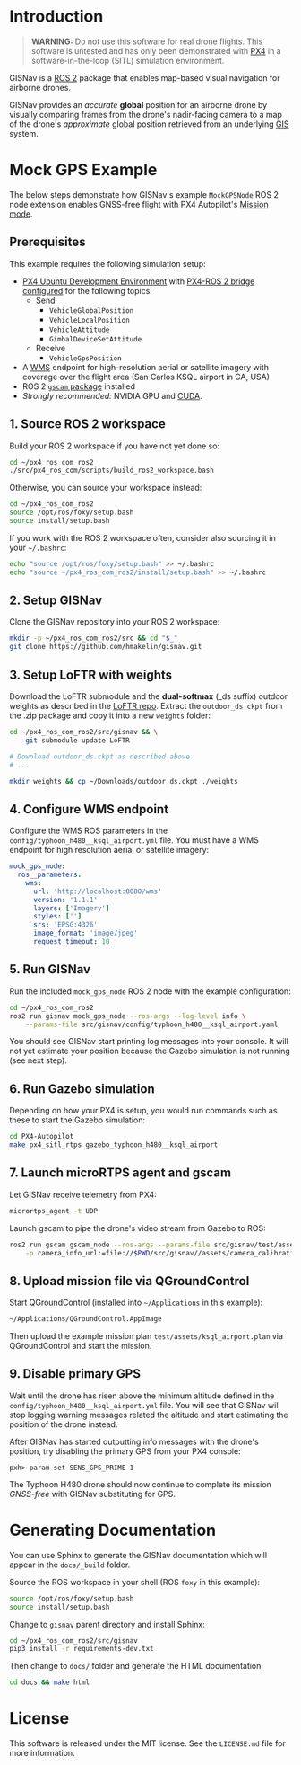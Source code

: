 # Introduction
> **WARNING:** Do not use this software for real drone flights. This software is untested and has only been demonstrated
> with [PX4](https://px4.io/) in a software-in-the-loop (SITL) simulation environment.

GISNav is a [ROS 2](https://docs.ros.org/) package that enables map-based visual navigation for airborne drones.

GISNav provides an *accurate* **global** position for an airborne drone by visually comparing frames from the drone's 
nadir-facing camera to a map of the drone's *approximate* global position retrieved from an underlying 
[GIS](https://en.wikipedia.org/wiki/Geographic_information_system) system.

# Mock GPS Example
The below steps demonstrate how GISNav's example `MockGPSNode` ROS 2 node extension enables GNSS-free flight with PX4 
Autopilot's [Mission mode](https://docs.px4.io/v1.12/en/flight_modes/mission.html).

## Prerequisites
This example requires the following simulation setup:
* [PX4 Ubuntu Development Environment](https://docs.px4.io/v1.12/en/dev_setup/dev_env_linux_ubuntu.html) with
[PX4-ROS 2 bridge](https://docs.px4.io/v1.12/en/ros/ros2_comm.html) 
[configured](https://docs.px4.io/v1.12/en/middleware/micrortps.html#supported-uorb-messages) for the following topics:
  * Send
    * ``VehicleGlobalPosition``
    * ``VehicleLocalPosition``
    * ``VehicleAttitude``
    * ``GimbalDeviceSetAttitude``
  * Receive
    * ``VehicleGpsPosition``
* A [WMS](https://en.wikipedia.org/wiki/Web_Map_Service) endpoint for high-resolution aerial or satellite imagery with 
coverage over the flight area (San Carlos KSQL airport in CA, USA)
* ROS 2 [``gscam`` package](https://index.ros.org/r/gscam/) installed
* *Strongly recommended:* NVIDIA GPU and [CUDA](https://developer.nvidia.com/cuda-toolkit).

## 1. Source ROS 2 workspace
Build your ROS 2 workspace if you have not yet done so:
```bash
cd ~/px4_ros_com_ros2
./src/px4_ros_com/scripts/build_ros2_workspace.bash
```

Otherwise, you can source your workspace instead:
```bash
cd ~/px4_ros_com_ros2
source /opt/ros/foxy/setup.bash
source install/setup.bash
```

If you work with the ROS 2 workspace often, consider also sourcing it in your `~/.bashrc`:
```bash
echo "source /opt/ros/foxy/setup.bash" >> ~/.bashrc
echo "source ~/px4_ros_com_ros2/install/setup.bash" >> ~/.bashrc
```

## 2. Setup GISNav
Clone the GISNav repository into your ROS 2 workspace:
```bash
mkdir -p ~/px4_ros_com_ros2/src && cd "$_"
git clone https://github.com/hmakelin/gisnav.git
```

## 3. Setup LoFTR with weights
Download the LoFTR submodule and the **dual-softmax** (_ds suffix) outdoor weights as described in the 
[LoFTR repo](https://github.com/zju3dv/LoFTR). Extract the `outdoor_ds.ckpt` from the .zip package and copy it into a 
new `weights` folder:
```bash
cd ~/px4_ros_com_ros2/src/gisnav && \
    git submodule update LoFTR

# Download outdoor_ds.ckpt as described above
# ...

mkdir weights && cp ~/Downloads/outdoor_ds.ckpt ./weights
```

## 4. Configure WMS endpoint
Configure the WMS ROS parameters in the `config/typhoon_h480__ksql_airport.yml` file. You must have a WMS endpoint for 
high resolution aerial or satellite imagery:
```yaml
mock_gps_node:
  ros__parameters:
    wms:
      url: 'http://localhost:8080/wms'
      version: '1.1.1'
      layers: ['Imagery']
      styles: ['']
      srs: 'EPSG:4326'
      image_format: 'image/jpeg'
      request_timeout: 10
```

## 5. Run GISNav
Run the included ``mock_gps_node`` ROS 2 node with the example configuration:
```bash
cd ~/px4_ros_com_ros2
ros2 run gisnav mock_gps_node --ros-args --log-level info \
    --params-file src/gisnav/config/typhoon_h480__ksql_airport.yaml
```

You should see GISNav start printing log messages into your console. It will not yet estimate your position because the 
Gazebo simulation is not running (see next step).

## 6. Run Gazebo simulation
Depending on how your PX4 is setup, you would run commands such as these to start the Gazebo simulation:
```bash
cd PX4-Autopilot
make px4_sitl_rtps gazebo_typhoon_h480__ksql_airport
```

## 7. Launch microRTPS agent and gscam
Let GISNav receive telemetry from PX4:
```bash
micrortps_agent -t UDP
```

Launch gscam to pipe the drone's video stream from Gazebo to ROS:
```bash
ros2 run gscam gscam_node --ros-args --params-file src/gisnav/test/assets/gscam_params.yaml \
    -p camera_info_url:=file://$PWD/src/gisnav//assets/camera_calibration.yaml
```

## 8. Upload mission file via QGroundControl
Start QGroundControl (installed into `~/Applications` in this example):
```bash
~/Applications/QGroundControl.AppImage
```

Then upload the example mission plan ``test/assets/ksql_airport.plan`` via QGroundControl and start the mission.

## 9. Disable primary GPS
Wait until the drone has risen above the minimum altitude defined in the ``config/typhoon_h480__ksql_airport.yml`` 
file. You will see that GISNav will stop logging warning messages related the altitude and start estimating the 
position of the drone instead.

After GISNav has started outputting info messages with the drone's position, try disabling the primary GPS from your 
PX4 console:
```commandline
pxh> param set SENS_GPS_PRIME 1
```

The Typhoon H480 drone should now continue to complete its mission *GNSS-free* with GISNav substituting for GPS.


# Generating Documentation
You can use Sphinx to generate the GISNav documentation which will appear in the `docs/_build` folder.

Source the ROS workspace in your shell (ROS `foxy` in this example):
```bash
source /opt/ros/foxy/setup.bash
source install/setup.bash
```

Change to `gisnav` parent directory and install Sphinx:
```bash
cd ~/px4_ros_com_ros2/src/gisnav
pip3 install -r requirements-dev.txt
```

Then change to `docs/` folder and generate the HTML documentation:
```bash
cd docs && make html
```

# License
This software is released under the MIT license. See the `LICENSE.md` file for more information.